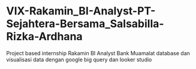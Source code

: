 # VIX-Rakamin_BI-Analyst-PT-Sejahtera-Bersama_Salsabilla-Rizka-Ardhana
Project based internship Rakamin BI Analyst Bank Muamalat database dan visualisasi data dengan google big query dan looker studio
